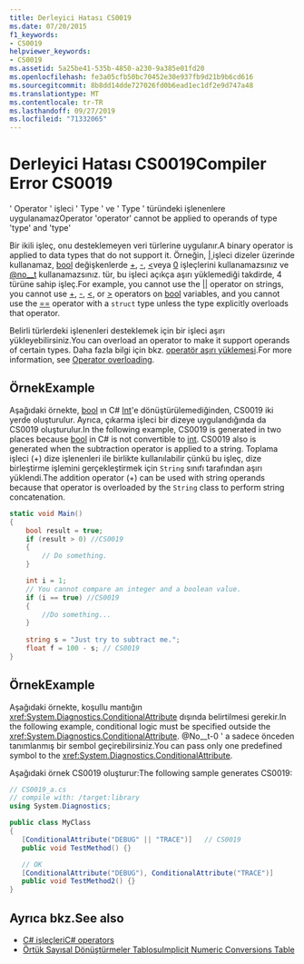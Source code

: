 ```yaml
---
title: Derleyici Hatası CS0019
ms.date: 07/20/2015
f1_keywords:
- CS0019
helpviewer_keywords:
- CS0019
ms.assetid: 5a25be41-535b-4850-a230-9a385e01fd20
ms.openlocfilehash: fe3a05cfb50bc70452e30e937fb9d21b9b6cd616
ms.sourcegitcommit: 8b8dd14dde727026fd0b6ead1ec1df2e9d747a48
ms.translationtype: MT
ms.contentlocale: tr-TR
ms.lasthandoff: 09/27/2019
ms.locfileid: "71332065"
---
```

# <a name="compiler-error-cs0019"></a><span data-ttu-id="97e64-102">Derleyici Hatası CS0019</span><span class="sxs-lookup"><span data-stu-id="97e64-102">Compiler Error CS0019</span></span>

<span data-ttu-id="97e64-103">' Operator ' işleci ' Type ' ve ' Type ' türündeki işlenenlere uygulanamaz</span><span class="sxs-lookup"><span data-stu-id="97e64-103">Operator 'operator' cannot be applied to operands of type 'type' and 'type'</span></span>

 <span data-ttu-id="97e64-104">Bir ikili işleç, onu desteklemeyen veri türlerine uygulanır.</span><span class="sxs-lookup"><span data-stu-id="97e64-104">A binary operator is applied to data types that do not support it.</span></span> <span data-ttu-id="97e64-105">Örneğin, [ &#124; ](../operators/boolean-logical-operators.md#conditional-logical-or-operator-) işleci dizeler üzerinde kullanamaz, [bool](../keywords/bool.md) değişkenlerde [+](../operators/addition-operator.md), [-](../operators/subtraction-operator.md), [\<](../operators/comparison-operators.md#less-than-operator-)veya [0](../operators/comparison-operators.md#greater-than-operator-) işleçlerini kullanamazsınız ve [@no__t](../operators/equality-operators.md#equality-operator-) kullanamazsınız. tür, bu işleci açıkça aşırı yüklemediği takdirde, 4 türüne sahip işleç.</span><span class="sxs-lookup"><span data-stu-id="97e64-105">For example, you cannot use the [&#124;&#124;](../operators/boolean-logical-operators.md#conditional-logical-or-operator-) operator on strings, you cannot use [+](../operators/addition-operator.md), [-](../operators/subtraction-operator.md), [\<](../operators/comparison-operators.md#less-than-operator-), or [>](../operators/comparison-operators.md#greater-than-operator-) operators on [bool](../keywords/bool.md) variables, and you cannot use the [==](../operators/equality-operators.md#equality-operator-) operator with a `struct` type unless the type explicitly overloads that operator.</span></span>

 <span data-ttu-id="97e64-106">Belirli türlerdeki işlenenleri desteklemek için bir işleci aşırı yükleyebilirsiniz.</span><span class="sxs-lookup"><span data-stu-id="97e64-106">You can overload an operator to make it support operands of certain types.</span></span> <span data-ttu-id="97e64-107">Daha fazla bilgi için bkz. [operatör aşırı yüklemesi](../operators/operator-overloading.md).</span><span class="sxs-lookup"><span data-stu-id="97e64-107">For more information, see [Operator overloading](../operators/operator-overloading.md).</span></span>

## <a name="example"></a><span data-ttu-id="97e64-108">Örnek</span><span class="sxs-lookup"><span data-stu-id="97e64-108">Example</span></span>

 <span data-ttu-id="97e64-109">Aşağıdaki örnekte, [bool](../keywords/bool.md) ın C# [Int](../builtin-types/integral-numeric-types.md)'e dönüştürülemediğinden, CS0019 iki yerde oluşturulur. Ayrıca, çıkarma işleci bir dizeye uygulandığında da CS0019 oluşturulur.</span><span class="sxs-lookup"><span data-stu-id="97e64-109">In the following example, CS0019 is generated in two places because [bool](../keywords/bool.md) in C# is not convertible to [int](../builtin-types/integral-numeric-types.md). CS0019 also is generated when the subtraction operator is applied to a string.</span></span> <span data-ttu-id="97e64-110">Toplama işleci (+) dize işlenenleri ile birlikte kullanılabilir çünkü bu işleç, dize birleştirme işlemini gerçekleştirmek için `String` sınıfı tarafından aşırı yüklendi.</span><span class="sxs-lookup"><span data-stu-id="97e64-110">The addition operator (+) can be used with string operands because that operator is overloaded by the `String` class to perform string concatenation.</span></span>

```csharp
static void Main()
{
    bool result = true;
    if (result > 0) //CS0019
    {
        // Do something.
    }

    int i = 1;
    // You cannot compare an integer and a boolean value.
    if (i == true) //CS0019
    {
        //Do something...
    }
    
    string s = "Just try to subtract me.";
    float f = 100 - s; // CS0019
}
```

## <a name="example"></a><span data-ttu-id="97e64-111">Örnek</span><span class="sxs-lookup"><span data-stu-id="97e64-111">Example</span></span>

 <span data-ttu-id="97e64-112">Aşağıdaki örnekte, koşullu mantığın <xref:System.Diagnostics.ConditionalAttribute> dışında belirtilmesi gerekir.</span><span class="sxs-lookup"><span data-stu-id="97e64-112">In the following example, conditional logic must be specified outside the <xref:System.Diagnostics.ConditionalAttribute>.</span></span> <span data-ttu-id="97e64-113">@No__t-0 ' a sadece önceden tanımlanmış bir sembol geçirebilirsiniz.</span><span class="sxs-lookup"><span data-stu-id="97e64-113">You can pass only one predefined symbol to the <xref:System.Diagnostics.ConditionalAttribute>.</span></span>

 <span data-ttu-id="97e64-114">Aşağıdaki örnek CS0019 oluşturur:</span><span class="sxs-lookup"><span data-stu-id="97e64-114">The following sample generates CS0019:</span></span>

```csharp
// CS0019_a.cs
// compile with: /target:library
using System.Diagnostics;

public class MyClass
{
   [ConditionalAttribute("DEBUG" || "TRACE")]   // CS0019
   public void TestMethod() {}

   // OK
   [ConditionalAttribute("DEBUG"), ConditionalAttribute("TRACE")]
   public void TestMethod2() {}
}
```

## <a name="see-also"></a><span data-ttu-id="97e64-115">Ayrıca bkz.</span><span class="sxs-lookup"><span data-stu-id="97e64-115">See also</span></span>

- [<span data-ttu-id="97e64-116">C# işleçleri</span><span class="sxs-lookup"><span data-stu-id="97e64-116">C# operators</span></span>](../operators/index.md)
- [<span data-ttu-id="97e64-117">Örtük Sayısal Dönüştürmeler Tablosu</span><span class="sxs-lookup"><span data-stu-id="97e64-117">Implicit Numeric Conversions Table</span></span>](../keywords/implicit-numeric-conversions-table.md)
